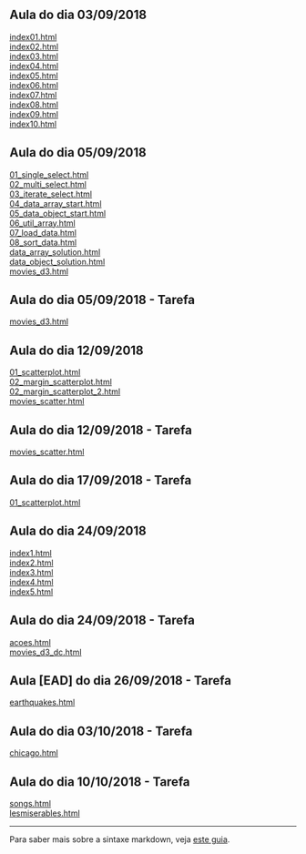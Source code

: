 ## Aula do dia 03/09/2018

[index01.html](basic/index01.html)<br>
[index02.html](basic/index02.html)<br>
[index03.html](basic/index03.html)<br>
[index04.html](basic/index04.html)<br>
[index05.html](basic/index05.html)<br>
[index06.html](basic/index06.html)<br>
[index07.html](basic/index07.html)<br>
[index08.html](basic/index08.html)<br>
[index09.html](basic/index09.html)<br>
[index10.html](basic/index10.html)<br>

## Aula do dia 05/09/2018

[01_single_select.html](d3_intro_aula/01_single_select.html)<br>
[02_multi_select.html](d3_intro_aula/02_multi_select.html)<br>
[03_iterate_select.html](d3_intro_aula/03_iterate_select.html)<br>
[04_data_array_start.html](d3_intro_aula/04_data_array_start.html)<br>
[05_data_object_start.html](d3_intro_aula/05_data_object_start.html)<br>
[06_util_array.html](d3_intro_aula/06_util_array.html)<br>
[07_load_data.html](d3_intro_aula/07_load_data.html)<br>
[08_sort_data.html](d3_intro_aula/08_sort_data.html)<br>
[data_array_solution.html](d3_intro_aula/data_array_solution.html)<br>
[data_object_solution.html](d3_intro_aula/data_object_solution.html)<br>
[movies_d3.html](d3_intro_aula/movies_d3.html)<br>

## Aula do dia 05/09/2018 - Tarefa

[movies_d3.html](d3_intro/movies_d3.html)<br>

## Aula do dia 12/09/2018

[01_scatterplot.html](d3_scale_aula/01_scatterplot.html)<br>
[02_margin_scatterplot.html](d3_scale_aula/02_margin_scatterplot.html)<br>
[02_margin_scatterplot_2.html](d3_scale_aula/02_margin_scatterplot_2.html)<br>
[movies_scatter.html](d3_scale_aula/movies_scatter.html)<br>

## Aula do dia 12/09/2018 - Tarefa

[movies_scatter.html](d3_scale/movies_scatter.html)<br>

## Aula do dia 17/09/2018 - Tarefa

[01_scatterplot.html](d3_update/01_scatterplot.html)<br>

## Aula do dia 24/09/2018

[index1.html](d3_crossfilter_aula/index1.html)<br>
[index2.html](d3_crossfilter_aula/index2.html)<br>
[index3.html](d3_crossfilter_aula/index3.html)<br>
[index4.html](d3_crossfilter_aula/index4.html)<br>
[index5.html](d3_crossfilter_aula/index5.html)<br>

## Aula do dia 24/09/2018 - Tarefa

[acoes.html](d3_crossfilter/acoes.html)<br>
[movies_d3_dc.html](d3_crossfilter/movies_d3_dc.html)<br>

## Aula [EAD] do dia 26/09/2018 - Tarefa

[earthquakes.html](d3_crossfilter_2/earthquakes.html)<br>

## Aula do dia 03/10/2018 - Tarefa

[chicago.html](d3_crossfilter_2/chicago.html)<br>

## Aula do dia 10/10/2018 - Tarefa

[songs.html](d3_networks_trees/songs.html)<br>
[lesmiserables.html](d3_networks_trees/lesmiserables.html)<br>

---

Para saber mais sobre a sintaxe markdown, veja [este guia](https://guides.github.com/features/mastering-markdown/).
